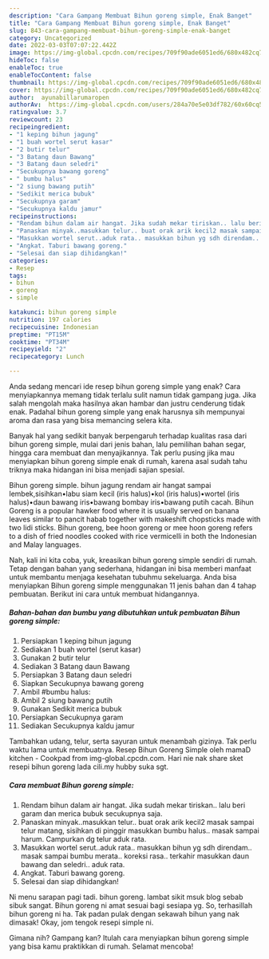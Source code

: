 ```yaml
---
description: "Cara Gampang Membuat Bihun goreng simple, Enak Banget"
title: "Cara Gampang Membuat Bihun goreng simple, Enak Banget"
slug: 843-cara-gampang-membuat-bihun-goreng-simple-enak-banget
category: Uncategorized
date: 2022-03-03T07:07:22.442Z
image: https://img-global.cpcdn.com/recipes/709f90ade6051ed6/680x482cq70/bihun-goreng-simple-foto-resep-utama.jpg
hideToc: false
enableToc: true
enableTocContent: false
thumbnail: https://img-global.cpcdn.com/recipes/709f90ade6051ed6/680x482cq70/bihun-goreng-simple-foto-resep-utama.jpg
cover: https://img-global.cpcdn.com/recipes/709f90ade6051ed6/680x482cq70/bihun-goreng-simple-foto-resep-utama.jpg
author:  ayunabillarumaropen
authorAv:  https://img-global.cpcdn.com/users/284a70e5e03df782/60x60cq50/avatar.jpg
ratingvalue: 3.7
reviewcount: 23
recipeingredient:
- "1 keping bihun jagung"
- "1 buah wortel serut kasar"
- "2 butir telur"
- "3 Batang daun Bawang"
- "3 Batang daun seledri"
- "Secukupnya bawang goreng"
- " bumbu halus"
- "2 siung bawang putih"
- "Sedikit merica bubuk"
- "Secukupnya garam"
- "Secukupnya kaldu jamur"
recipeinstructions:
- "Rendam bihun dalam air hangat. Jika sudah mekar tiriskan.. lalu beri garam dan merica bubuk secukupnya saja."
- "Panaskan minyak..masukkan telur.. buat orak arik kecil2 masak sampai telur matang, sisihkan di pinggir masukkan bumbu halus.. masak sampai harum. Campurkan dg telur aduk rata."
- "Masukkan wortel serut..aduk rata.. masukkan bihun yg sdh direndam.. masak sampai bumbu merata.. koreksi rasa.. terkahir masukkan daun bawang dan seledri.. aduk rata."
- "Angkat. Taburi bawang goreng."
- "Selesai dan siap dihidangkan!"
categories:
- Resep
tags:
- bihun
- goreng
- simple

katakunci: bihun goreng simple 
nutrition: 197 calories
recipecuisine: Indonesian
preptime: "PT15M"
cooktime: "PT34M"
recipeyield: "2"
recipecategory: Lunch

---
```



Anda sedang mencari ide resep bihun goreng simple yang enak? Cara menyiapkannya memang tidak terlalu sulit namun tidak gampang juga. Jika salah mengolah maka hasilnya akan hambar dan justru cenderung tidak enak. Padahal bihun goreng simple yang enak harusnya sih mempunyai aroma dan rasa yang bisa memancing selera kita.


Banyak hal yang sedikit banyak berpengaruh terhadap kualitas rasa dari bihun goreng simple, mulai dari jenis bahan, lalu pemilihan bahan segar, hingga cara membuat dan menyajikannya. Tak perlu pusing jika mau menyiapkan bihun goreng simple enak di rumah, karena asal sudah tahu triknya maka hidangan ini bisa menjadi sajian spesial.

Bihun goreng simple. bihun jagung rendam air hangat sampai lembek,sisihkan•labu siam kecil (iris halus)•kol (iris halus)•wortel (iris halus)•daun bawang iris•bawang bombay iris•bawang putih cacah. Bihun Goreng is a popular hawker food where it is usually served on banana leaves similar to pancit habab together with makeshift chopsticks made with two lidi sticks. Bihun goreng, bee hoon goreng or mee hoon goreng refers to a dish of fried noodles cooked with rice vermicelli in both the Indonesian and Malay languages.


Nah, kali ini kita coba, yuk, kreasikan bihun goreng simple sendiri di rumah. Tetap dengan bahan yang sederhana, hidangan ini bisa memberi manfaat untuk membantu menjaga kesehatan tubuhmu sekeluarga. Anda bisa menyiapkan Bihun goreng simple menggunakan 11 jenis bahan dan 4 tahap pembuatan. Berikut ini cara untuk membuat hidangannya.

<!--inarticleads1-->

##### Bahan-bahan dan bumbu yang dibutuhkan untuk pembuatan Bihun goreng simple:

1. Persiapkan 1 keping bihun jagung
1. Sediakan 1 buah wortel (serut kasar)
1. Gunakan 2 butir telur
1. Sediakan 3 Batang daun Bawang
1. Persiapkan 3 Batang daun seledri
1. Siapkan Secukupnya bawang goreng
1. Ambil  #bumbu halus:
1. Ambil 2 siung bawang putih
1. Gunakan Sedikit merica bubuk
1. Persiapkan Secukupnya garam
1. Sediakan Secukupnya kaldu jamur


Tambahkan udang, telur, serta sayuran untuk menambah gizinya. Tak perlu waktu lama untuk membuatnya. Resep Bihun Goreng Simple oleh mamaD kitchen - Cookpad from img-global.cpcdn.com. Hari nie nak share sket resepi bihun goreng lada cili.my hubby suka sgt. 

<!--inarticleads2-->

##### Cara membuat Bihun goreng simple:

1. Rendam bihun dalam air hangat. Jika sudah mekar tiriskan.. lalu beri garam dan merica bubuk secukupnya saja.
1. Panaskan minyak..masukkan telur.. buat orak arik kecil2 masak sampai telur matang, sisihkan di pinggir masukkan bumbu halus.. masak sampai harum. Campurkan dg telur aduk rata.
1. Masukkan wortel serut..aduk rata.. masukkan bihun yg sdh direndam.. masak sampai bumbu merata.. koreksi rasa.. terkahir masukkan daun bawang dan seledri.. aduk rata.
1. Angkat. Taburi bawang goreng.
1. Selesai dan siap dihidangkan!

Ni menu sarapan pagi tadi. bihun goreng. lambat sikit msuk blog sebab sibuk sangat. Bihun goreng ni amat sesuai bagi sesiapa yg. So, terhasillah bihun goreng ni ha. Tak padan pulak dengan sekawah bihun yang nak dimasak! Okay, jom tengok resepi simple ni. 

Gimana nih? Gampang kan? Itulah cara menyiapkan bihun goreng simple yang bisa kamu praktikkan di rumah. Selamat mencoba!
